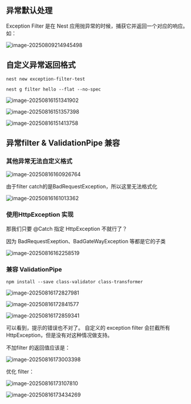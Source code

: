 ## 异常默认处理

Exception Filter 是在 Nest 应用抛异常的时候，捕获它并返回一个对应的响应。如：

![image-20250809214945498](image-20250809214945498.png)

## 自定义异常返回格式

```
nest new exception-filter-test

nest g filter hello --flat --no-spec
```

![image-20250816151341902](image-20250816151341902.png)

![image-20250816151357398](image-20250816151357398.png)

![image-20250816151413758](image-20250816151413758.png)

## 异常filter & ValidationPipe 兼容

### 其他异常无法自定义格式

![image-20250816160926764](image-20250816160926764.png)

由于filter catch的是BadRequestException，所以这里无法格式化

![image-20250816161013362](image-20250816161013362.png)

### 使用HttpException 实现

那我们只要 @Catch 指定 HttpException 不就行了？

因为 BadRequestExeption、BadGateWayException 等都是它的子类

![image-20250816162258519](image-20250816162258519.png)

### 兼容 ValidationPipe

```
npm install --save class-validator class-transformer
```

![image-20250816172827981](image-20250816172827981.png)

![image-20250816172841577](image-20250816172841577.png)

![image-20250816172859341](image-20250816172859341.png)

可以看到，提示的错误也不对了。
自定义的 exception filter 会拦截所有 HttpException，但是没有对这种情况做支持。

不加filter 的返回值应该是：

![image-20250816173003398](image-20250816173003398.png)

优化 filter：

![image-20250816173107810](image-20250816173107810.png)

![image-20250816173434269](image-20250816173434269.png)
